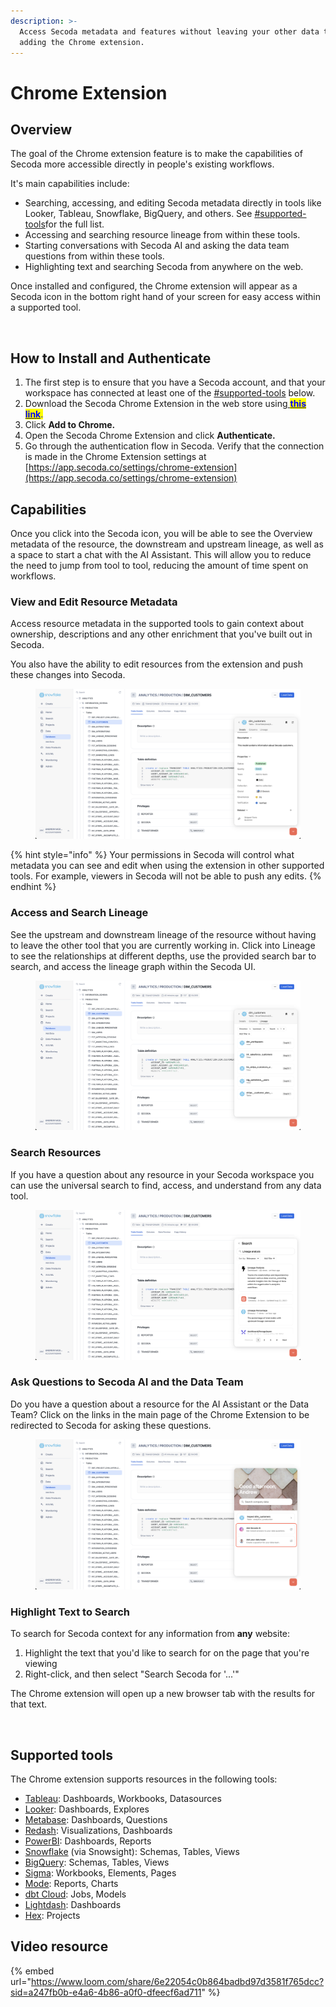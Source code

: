 ```yaml
---
description: >-
  Access Secoda metadata and features without leaving your other data tools by
  adding the Chrome extension.
---
```


# Chrome Extension

## Overview

The goal of the Chrome extension feature is to make the capabilities of Secoda more accessible directly in people's existing workflows.

It's main capabilities include:

* Searching, accessing, and editing Secoda metadata directly in tools like Looker, Tableau, Snowflake, BigQuery, and others. See [#supported-tools](chrome-extension.md#supported-tools "mention")for the full list.
* Accessing and searching resource lineage from within these tools.
* Starting conversations with Secoda AI and asking the data team questions from within these tools.
* Highlighting text and searching Secoda from anywhere on the web.

Once installed and configured, the Chrome extension will appear as a Secoda icon in the bottom right hand of your screen for easy access within a supported tool.

<figure><img src="../.gitbook/assets/Kapture 2024-12-03 at 16.27.51.gif" alt=""><figcaption></figcaption></figure>

## How to Install and Authenticate

1. The first step is to ensure that you have a Secoda account, and that your workspace has connected at least one of the [#supported-tools](chrome-extension.md#supported-tools "mention") below.
2. Download the Secoda Chrome Extension in the web store using[ <mark style="color:blue;">**this link**</mark>](https://chrome.google.com/webstore/detail/secoda/akcolkhleaionhppniljgglpeeohkljk)<mark style="color:blue;">.</mark>
3. Click **Add to Chrome.**
4. Open the Secoda Chrome Extension and click **Authenticate.**
5. Go through the authentication flow in Secoda. Verify that the connection is made in the Chrome Extension settings at [https://app.secoda.co/settings/chrome-extension](https://app.secoda.co/settings/chrome-extension)

## Capabilities

Once you click into the Secoda icon, you will be able to see the Overview metadata of the resource, the downstream and upstream lineage, as well as a space to start a chat with the AI Assistant. This will allow you to reduce the need to jump from tool to tool, reducing the amount of time spent on workflows.

### View and Edit Resource Metadata

Access resource metadata in the supported tools to gain context about ownership, descriptions and any other enrichment that you've built out in Secoda.

You also have the ability to edit resources from the extension and push these changes into Secoda.

<figure><img src="../.gitbook/assets/image (86).png" alt=""><figcaption></figcaption></figure>

{% hint style="info" %}
Your permissions in Secoda will control what metadata you can see and edit when using the extension in other supported tools. For example, viewers in Secoda will not be able to push any edits.
{% endhint %}

### Access and Search Lineage

See the upstream and downstream lineage of the resource without having to leave the other tool that you are currently working in. Click into Lineage to see the relationships at different depths, use the provided search bar to search, and access the lineage graph within the Secoda UI.

<figure><img src="../.gitbook/assets/image (87).png" alt=""><figcaption></figcaption></figure>

### Search Resources

If you have a question about any resource in your Secoda workspace you can use the universal search to find, access, and understand from any data tool.

<figure><img src="../.gitbook/assets/image (89).png" alt=""><figcaption></figcaption></figure>

### Ask Questions to Secoda AI and the Data Team

Do you have a question about a resource for the AI Assistant or the Data Team? Click on the links in the main page of the Chrome Extension to be redirected to Secoda for asking these questions.

<figure><img src="../.gitbook/assets/image (88).png" alt=""><figcaption></figcaption></figure>

### Highlight Text to Search

To search for Secoda context for any information from **any** website:

1. Highlight the text that you'd like to search for on the page that you're viewing
2. Right-click, and then select "Search Secoda for '...'"

The Chrome extension will open up a new browser tab with the results for that text.

<figure><img src="https://secoda-public-media-assets.s3.amazonaws.com/bde0dd82-92aa-4896-9776-1017e7f00446.png" alt=""><figcaption></figcaption></figure>

## Supported tools

The Chrome extension supports resources in the following tools:

* [Tableau](../integrations/data-visualization-tools/tableau-integration/): Dashboards, Workbooks, Datasources
* [Looker](../integrations/data-visualization-tools/looker-integration/): Dashboards, Explores
* [Metabase](../integrations/data-visualization-tools/metabase/): Dashboards, Questions
* [Redash](../integrations/data-visualization-tools/redash/): Visualizations, Dashboards
* [PowerBI](../integrations/data-visualization-tools/power-bi/): Dashboards, Reports
* [Snowflake](../integrations/data-warehouses/snowflake-integration/) (via Snowsight): Schemas, Tables, Views
* [BigQuery](../integrations/data-warehouses/bigquery-integration/): Schemas, Tables, Views
* [Sigma](../integrations/data-visualization-tools/sigma-integration/): Workbooks, Elements, Pages
* [Mode](../integrations/data-visualization-tools/mode/): Reports, Charts
* [dbt Cloud](../integrations/data-transformation-tools/dbt/#chrome-extension-with-dbt-cloud): Jobs, Models
* [Lightdash](../integrations/data-visualization-tools/lightdash/): Dashboards
* [Hex](../integrations/data-visualization-tools/hex/): Projects

## Video resource

{% embed url="https://www.loom.com/share/6e22054c0b864badbd97d3581f765dcc?sid=a247fb0b-e4a6-4b86-a0f0-dfeecf6ad711" %}
